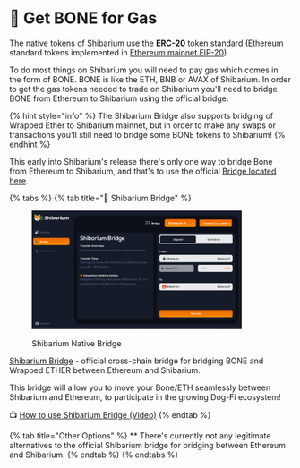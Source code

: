 # 🍖 Get BONE for Gas

The native tokens of Shibarium use the **ERC-20** token standard (Ethereum standard tokens implemented in [Ethereum mainnet EIP-20](https://eips.ethereum.org/EIPS/eip-20)).

To do most things on Shibarium you will need to pay gas which comes in the form of BONE. BONE is like the ETH, BNB or AVAX of Shibarium. In order to get the gas tokens needed to trade on Shibarium you'll need to bridge BONE from Ethereum to Shibarium using the official bridge.&#x20;

{% hint style="info" %}
The Shibarium Bridge also supports bridging of Wrapped Ether to Shibarium mainnet, but in order to make any swaps or transactions you'll still need to bridge some BONE tokens to Shibarium!
{% endhint %}

This early into Shibarium's release there's only one way to bridge Bone from Ethereum to Shibarium, and that's to use the official [Bridge located here](https://shibarium.shib.io/bridge).



{% tabs %}
{% tab title="🍖 Shibarium Bridge" %}
<figure><img src="../../.gitbook/assets/ShibariumBrige.png" alt="" width="375"><figcaption><p>Shibarium Native Bridge</p></figcaption></figure>

[Shibarium Bridge](https://shibarium.shib.io/bridge) - official cross-chain bridge for bridging BONE and Wrapped ETHER between Ethereum and Shibarium.

This bridge will allow you to move your Bone/ETH seamlessly between Shibarium and Ethereum, to participate in the growing Dog-Fi ecosystem!

📺 [How to use Shibarium Bridge (Video)](https://www.youtube.com/watch?v=LxGTN-q6zSY)
{% endtab %}

{% tab title="Other Options" %}
\*\* There's currently not any legitimate alternatives to the official Shibarium bridge for bridging between Ethereum and Shibarium.
{% endtab %}
{% endtabs %}

